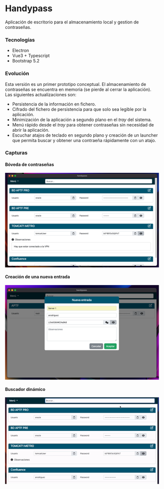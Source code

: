 # Handypass

Aplicación de escritorio para el almacenamiento local y gestion de contraseñas.

### Tecnologías
* Electron
* Vue3 + Typescript
* Bootstrap 5.2

### Evolución

Esta versión es un primer prototipo conceptual. El almacenamiento de contraseñas se encuentra en memoria (se pierde al cerrar la aplicación).
Las siguientes actualizaciones son:
* Persistencia de la información en fichero.
* Cifrado del fichero de persistencia para que solo sea legible por la aplicación.
* Minimización de la aplicación a segundo plano en el *tray* del sistema.
* Menú rápido desde el *tray* para obtener contraseñas sin necesidad de abrir la aplicación.
* Escuchar atajos de teclado en segundo plano y creación de un launcher que permita buscar y obtener una contraeña rápidamente con un atajo.


### Capturas

#### Bóveda de contraseñas

![](/docs/boveda.png)

#### Creación de una nueva entrada

![](/docs/nuevaEntrada.png)

#### Buscador dinámico

![](/docs/busqueda.gif)
